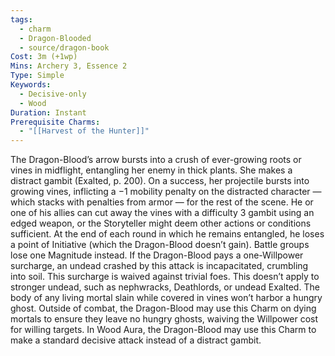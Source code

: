 ```yaml
---
tags:
  - charm
  - Dragon-Blooded
  - source/dragon-book
Cost: 3m (+1wp)
Mins: Archery 3, Essence 2
Type: Simple
Keywords:
  - Decisive-only
  - Wood
Duration: Instant
Prerequisite Charms:
  - "[[Harvest of the Hunter]]"
---
```

The Dragon-Blood’s arrow bursts into a crush of ever-growing roots or vines in midflight, entangling her enemy in thick plants. She makes a distract gambit (Exalted, p. 200). On a success, her projectile bursts into growing vines, inflicting a −1 mobility penalty on the distracted character — which stacks with penalties from armor — for the rest of the scene. He or one of his allies can cut away the vines with a difficulty 3 gambit using an edged weapon, or the Storyteller might deem other actions or conditions sufficient. At the end of each round in which he remains entangled, he loses a point of Initiative (which the Dragon-Blood doesn’t gain). Battle groups lose one Magnitude instead. If the Dragon-Blood pays a one-Willpower surcharge, an undead crashed by this attack is incapacitated, crumbling into soil. This surcharge is waived against trivial foes. This doesn’t apply to stronger undead, such as nephwracks, Deathlords, or undead Exalted. The body of any living mortal slain while covered in vines won’t harbor a hungry ghost. Outside of combat, the Dragon-Blood may use this Charm on dying mortals to ensure they leave no hungry ghosts, waiving the Willpower cost for willing targets. In Wood Aura, the Dragon-Blood may use this Charm to make a standard decisive attack instead of a distract gambit.